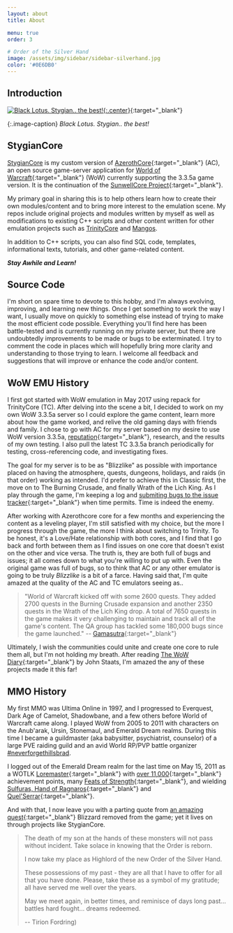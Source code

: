 ```yaml
---
layout: about
title: About

menu: true
order: 3

# Order of the Silver Hand
image: /assets/img/sidebar/sidebar-silverhand.jpg
color: '#0E6DB0'
---
```


## Introduction

[![Black Lotus. Stygian.. the best!](/assets/img/avatar/960-stygianthebest.jpg){:.center}](https://www.youtube.com/watch?v=fERCwTTOU3M&feature=youtu.be&t=126 "Black Lotus. Stygian.. the best!"){:target="_blank"}

{:.image-caption}
*Black Lotus. Stygian.. the best!*


## StygianCore

[StygianCore](https://stygianthebest.github.io/projects/server-stygiancore/) is my custom version of [AzerothCore](http://www.azerothcore.org/){:target="_blank"} (AC), an open source game-server application for [World of Warcraft](https://worldofwarcraft.com/en-us/){:target="_blank"} (WoW) currently supporting the 3.3.5a game version. It is the continuation of the [SunwellCore Project](http://www.azerothcore.org/pages/sunwell.pl/){:target="_blank"}.

My primary goal in sharing this is to help others learn how to create their own modules/content and to bring more interest to the emulation scene. My repos include original projects and modules written by myself as well as modifications to existing C++ scripts and other content written for other emulation projects such as [TrinityCore](https://www.trinitycore.org/) and [Mangos](https://www.getmangos.eu/). 

In addition to C++ scripts, you can also find SQL code, templates, informational texts, tutorials, and other game-related content.

**_Stay Awhile and Learn!_**

## Source Code

I'm short on spare time to devote to this hobby, and I'm always evolving, improving, and learning new things. Once I get something to work the way I want, I usually move on quickly to something else instead of trying to make the most efficient code possible. Everything you'll find here has been battle-tested and is currently running on my private server, but there are undoubtedly improvements to be made or bugs to be exterminated. I try to comment the code in places which will hopefully bring more clarity and understanding to those trying to learn. I welcome all feedback and suggestions that will improve or enhance the code and/or content.

## WoW EMU History

I first got started with WoW emulation in May 2017 using repack for TrinityCore (TC). After delving into the scene a bit, I decided to work on my own WoW 3.3.5a server so I could explore the game content, learn more about how the game worked, and relive the old gaming days with friends and family. I chose to go with AC for my server based on my desire to use WoW version 3.3.5a, [reputation](http://www.azerothcore.org/pages/sunwell.pl/){:target="_blank"}, research, and the results of my own testing. I also pull the latest TC 3.3.5a branch periodically for testing, cross-referencing code, and investigating fixes.

The goal for my server is to be as "Blizzlike" as possible with importance placed on having the atmosphere, quests, dungeons, holidays, and raids (in that order) working as intended. I'd prefer to achieve this in Classic first, the move on to The Burning Crusade, and finally Wrath of the Lich King. As I play through the game, I'm keeping a log and [submiting bugs to the issue tracker](https://github.com/tStygianTheBest/StygianCore/issues){:target="_blank"} when time permits. Time is indeed the enemy.

After working with Azerothcore core for a few months and experiencing the content as a leveling player, I'm still satisfied with my choice, but the more I progress through the game, the more I think about switching to Trinity. To be honest, it's a Love/Hate relationship with both cores, and I find that I go back and forth between them as I find issues on one core that doesn't exist on the other and vice versa. The truth is, they are both full of bugs and issues; it all comes down to what you're willing to put up with. Even the original game was full of bugs, so to think that AC or any other emulator is going to be truly _Blizzlike_ is a bit of a farce. Having said that, I'm quite amazed at the quality of the AC and TC emulators seeing as..

>"World of Warcraft kicked off with some 2600 quests. They added 2700 quests in the Burning Crusade expansion and another 2350 quests in the Wrath of the Lich King drop. A total of 7650 quests in the game makes it very challenging to maintain and track all of the game's content. The QA group has tackled some 180,000 bugs since the game launched." -- [Gamasutra](https://www.gamasutra.com/view/news/116251/GDC_Austin_An_Inside_Look_At_The_Universe_Of_Warcraft.php){:target="_blank"}

Ultimately, I wish the communities could unite and create one core to rule them all, but I'm not holding my breath. After reading [The WoW Diary](https://www.amazon.com/WoW-Diary-Journal-Computer-Development/dp/B07LB927QF){:target="_blank"} by John Staats, I'm amazed the any of these projects made it this far!

## MMO History

My first MMO was Ultima Online in 1997, and I progressed to Everquest, Dark Age of Camelot, Shadowbane, and a few others before World of Warcraft came along. I played WoW from 2005 to 2011 with characters on the Anub'arak, Ursin, Stonemaul, and Emerald Dream realms. During this time I became a guildmaster (aka babysitter, psychiatrist, counselor) of a large PVE raiding guild and an avid World RP/PVP battle organizer [#neverforgethillsbrad](#neverforgethillsbrad).

 I logged out of the Emerald Dream realm for the last time on May 15, 2011 as a WOTLK [Loremaster](http://wowwiki.wikia.com/wiki/The_Loremaster){:target="_blank"} with [over 11,000](http://www.wowhead.com/achievement=4496/its-over-nine-thousand){:target="_blank"} achievement points, many [Feats of Strength](http://wowwiki.wikia.com/wiki/Feats_of_Strength_achievements){:target="_blank"}, and wielding [Sulfuras, Hand of Ragnaros](http://www.wowhead.com/item=17182/sulfuras-hand-of-ragnaros){:target="_blank"} and [Quel'Serrar](http://www.wowhead.com/item=18348/quelserrar){:target="_blank"}.

And with that, I now leave you with a parting quote from [an amazing quest](http://www.wowhead.com/quest=5944/in-dreams "In Dreams"){:target="_blank"} Blizzard removed from the game; yet it lives on through projects like StygianCore.

>The death of my son at the hands of these monsters will not pass without incident. Take solace in knowing that the Order is reborn.
>
>I now take my place as Highlord of the new Order of the Silver Hand.
>
>These possessions of my past - they are all that I have to offer for all that you have done. Please, take these as a symbol of my gratitude; all have served me well over the years.
>
>May we meet again, in better times, and reminisce of days long past... battles hard fought... dreams redeemed.
>
> -- Tirion Fordring)